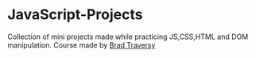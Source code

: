 # JavaScript-Projects
Collection of mini projects made while practicing JS,CSS,HTML and DOM manipulation.
Course made by [Brad Traversy](https://www.youtube.com/results?search_query=brad+traversy+50+projects)
